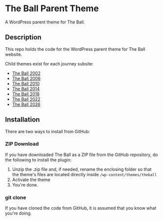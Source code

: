 # The Ball Parent Theme

A WordPress parent theme for The Ball.

## Description

This repo holds the code for the WordPress parent theme for The Ball website.

Child themes exist for each journey subsite:

* [The Ball 2002](https://github.com/spiritoffootball/theball2002)
* [The Ball 2006](https://github.com/spiritoffootball/theball2006)
* [The Ball 2010](https://github.com/spiritoffootball/theball2010)
* [The Ball 2014](https://github.com/spiritoffootball/theball2014)
* [The Ball 2018](https://github.com/spiritoffootball/theball2018)
* [The Ball 2022](https://github.com/spiritoffootball/theball2022)
* [The Ball 2026](https://github.com/spiritoffootball/theball2026)

## Installation

There are two ways to install from GitHub:

### ZIP Download

If you have downloaded The Ball as a ZIP file from the GitHub repository, do the following to install the plugin:

1. Unzip the .zip file and, if needed, rename the enclosing folder so that the theme's files are located directly inside `/wp-content/themes/theball`
2. Activate the theme
3. You're done.

### git clone

If you have cloned the code from GitHub, it is assumed that you know what you're doing.
